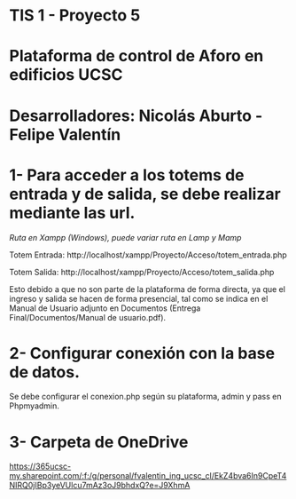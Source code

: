 # TIS 1 - Proyecto 5
# Plataforma de control de Aforo en edificios UCSC
# Desarrolladores: Nicolás Aburto - Felipe Valentín

# 1- Para acceder a los totems de entrada y de salida, se debe realizar mediante las url.
*Ruta en Xampp (Windows), puede variar ruta en Lamp y Mamp*

Totem Entrada:
http://localhost/xampp/Proyecto/Acceso/totem_entrada.php

Totem Salida:
http://localhost/xampp/Proyecto/Acceso/totem_salida.php

Esto debido a que no son parte de la plataforma de forma directa, ya que el ingreso
y salida se hacen de forma presencial, tal como se indica en el Manual de Usuario
adjunto en Documentos (Entrega Final/Documentos/Manual de usuario.pdf).

# 2- Configurar conexión con la base de datos.
Se debe configurar el conexion.php según su plataforma, admin y pass en Phpmyadmin.

# 3- Carpeta de OneDrive
https://365ucsc-my.sharepoint.com/:f:/g/personal/fvalentin_ing_ucsc_cl/EkZ4bva6In9CpeT4NIRQ0jIBp3yeVUlcu7mAz3oJ9bhdxQ?e=J9XhmA
